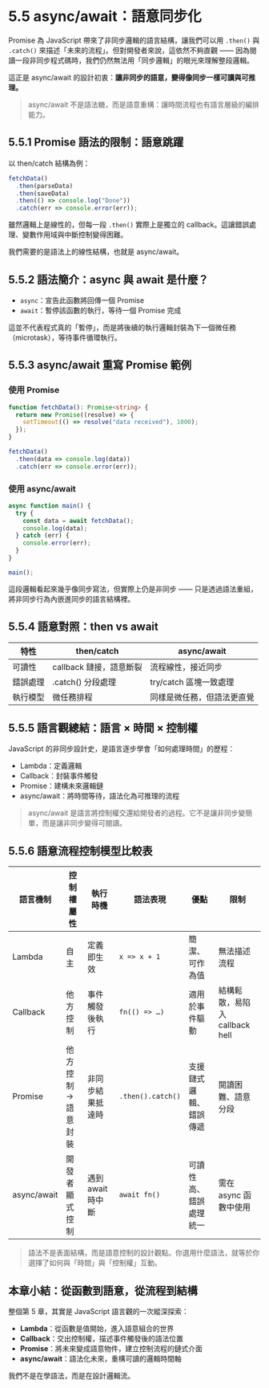 # 5.5 async/await：語意同步化

Promise 為 JavaScript 帶來了非同步邏輯的語言結構，讓我們可以用 `.then()` 與 `.catch()` 來描述「未來的流程」。但對開發者來說，這依然不夠直觀 —— 因為閱讀一段非同步程式碼時，我們仍然無法用「同步邏輯」的眼光來理解整段邏輯。

這正是 async/await 的設計初衷：**讓非同步的語意，變得像同步一樣可讀與可推理。**

> async/await 不是語法糖，而是語意重構：讓時間流程也有語言層級的編排能力。

## 5.5.1 Promise 語法的限制：語意跳躍

以 then/catch 結構為例：

```ts
fetchData()
  .then(parseData)
  .then(saveData)
  .then(() => console.log("Done"))
  .catch(err => console.error(err));
```

雖然邏輯上是線性的，但每一段 `.then()` 實際上是獨立的 callback。這讓錯誤處理、變數作用域與中斷控制變得困難。

我們需要的是語法上的線性結構，也就是 async/await。

## 5.5.2 語法簡介：async 與 await 是什麼？

- `async`：宣告此函數將回傳一個 Promise
- `await`：暫停該函數的執行，等待一個 Promise 完成

這並不代表程式真的「暫停」，而是將後續的執行邏輯封裝為下一個微任務（microtask），等待事件循環執行。

## 5.5.3 async/await 重寫 Promise 範例

### 使用 Promise

```ts
function fetchData(): Promise<string> {
  return new Promise((resolve) => {
    setTimeout(() => resolve("data received"), 1000);
  });
}

fetchData()
  .then(data => console.log(data))
  .catch(err => console.error(err));
```

### 使用 async/await

```ts
async function main() {
  try {
    const data = await fetchData();
    console.log(data);
  } catch (err) {
    console.error(err);
  }
}

main();
```

這段邏輯看起來幾乎像同步寫法，但實際上仍是非同步 —— 只是透過語法重組，將非同步行為內嵌進同步的語言結構裡。

## 5.5.4 語意對照：then vs await

| 特性 | then/catch | async/await |
|------|-------------|---------------|
| 可讀性 | callback 鏈接，語意斷裂 | 流程線性，接近同步 |
| 錯誤處理 | .catch() 分段處理 | try/catch 區塊一致處理 |
| 執行模型 | 微任務排程 | 同樣是微任務，但語法更直覺 |

## 5.5.5 語言觀總結：語言 × 時間 × 控制權

JavaScript 的非同步設計史，是語言逐步學會「如何處理時間」的歷程：

- Lambda：定義邏輯
- Callback：封裝事件觸發
- Promise：建構未來邏輯鏈
- async/await：將時間等待，語法化為可推理的流程

> async/await 是語言將控制權交還給開發者的過程。它不是讓非同步變簡單，而是讓非同步變得可閱讀。

## 5.5.6 語意流程控制模型比較表

| 語言機制     | 控制權屬性         | 執行時機        | 語法表現       | 優點                           | 限制                          |
|--------------|--------------------|------------------|----------------|------------------------------|------------------------------|
| Lambda        | 自主                | 定義即生效        | `x => x + 1`   | 簡潔、可作為值               | 無法描述流程                  |
| Callback      | 他方控制            | 事件觸發後執行    | `fn(() => …)`  | 適用於事件驅動               | 結構鬆散，易陷入 callback hell |
| Promise       | 他方控制 → 語意封裝 | 非同步結果抵達時  | `.then().catch()` | 支援鏈式邏輯、錯誤傳遞       | 閱讀困難、語意分段            |
| async/await   | 開發者顯式控制       | 遇到 await 時中斷 | `await fn()`   | 可讀性高、錯誤處理統一       | 需在 async 函數中使用         |

> 語法不是表面結構，而是語意控制的設計觀點。你選用什麼語法，就等於你選擇了如何與「時間」與「控制權」互動。

## 本章小結：從函數到語意，從流程到結構

整個第 5 章，其實是 JavaScript 語言觀的一次縱深探索：

- **Lambda**：從函數是值開始，進入語意組合的世界
- **Callback**：交出控制權，描述事件觸發後的語法位置
- **Promise**：將未來變成語意物件，建立控制流程的鏈式介面
- **async/await**：語法化未來，重構可讀的邏輯時間軸

我們不是在學語法，而是在設計邏輯流。
